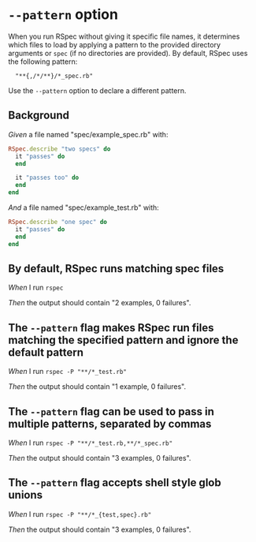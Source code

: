 # `--pattern` option

When you run RSpec without giving it specific file names, it determines which
  files to load by applying a pattern to the provided directory arguments or
  `spec` (if no directories are provided). By default, RSpec uses the following
  pattern:

      "**{,/*/**}/*_spec.rb"

  Use the `--pattern` option to declare a different pattern.

## Background

_Given_ a file named "spec/example_spec.rb" with:

```ruby
RSpec.describe "two specs" do
  it "passes" do
  end

  it "passes too" do
  end
end
```

_And_ a file named "spec/example_test.rb" with:

```ruby
RSpec.describe "one spec" do
  it "passes" do
  end
end
```

## By default, RSpec runs matching spec files

_When_ I run `rspec`

_Then_ the output should contain "2 examples, 0 failures".

## The `--pattern` flag makes RSpec run files matching the specified pattern and ignore the default pattern

_When_ I run `rspec -P "**/*_test.rb"`

_Then_ the output should contain "1 example, 0 failures".

## The `--pattern` flag can be used to pass in multiple patterns, separated by commas

_When_ I run `rspec -P "**/*_test.rb,**/*_spec.rb"`

_Then_ the output should contain "3 examples, 0 failures".

## The `--pattern` flag accepts shell style glob unions

_When_ I run `rspec -P "**/*_{test,spec}.rb"`

_Then_ the output should contain "3 examples, 0 failures".
